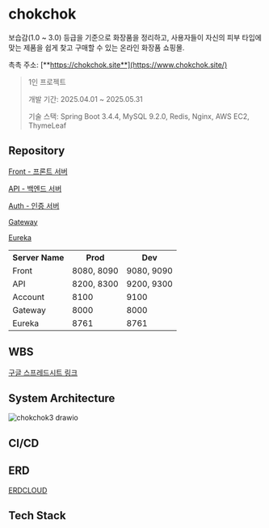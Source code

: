 # chokchok
보습감(1.0 ~ 3.0) 등급을 기준으로 화장품을 정리하고, 사용자들이 자신의 피부 타입에 맞는 제품을 쉽게 찾고 구매할 수 있는 온라인 화장품 쇼핑몰.

촉촉 주소: [**https://chokchok.site**](https://www.chokchok.site/)

> 1인 프로젝트 
>  
> 개발 기간: 2025.04.01 ~ 2025.05.31
>
> 기술 스택: Spring Boot 3.4.4, MySQL 9.2.0, Redis, Nginx, AWS EC2, ThymeLeaf 
>
  
## Repository
[Front - 프론트 서버](https://github.com/Joo-v7/chokchok-front)

[API - 백엔드 서버](https://github.com/Joo-v7/chokchok-api)

[Auth - 인증 서버](https://github.com/Joo-v7/auth)

[Gateway](https://github.com/Joo-v7/gateway)

[Eureka](https://github.com/Joo-v7/eureka)

<table>
  <tr>
    <th>Server Name</th>
    <th>Prod</th>
    <th>Dev</th>
  </tr>
  <tr>
    <td>Front</td>
    <td>8080, 8090</td>
    <td>9080, 9090</td>
  </tr>
  <tr>
    <td>API</td>
    <td>8200, 8300</td>
    <td>9200, 9300</td>
  </tr>
  <tr>
    <td>Account</td>
    <td>8100</td>
    <td>9100</td>
  </tr>
  <tr>
    <td>Gateway</td>
    <td>8000</td>
    <td>8000</td>
  </tr>
  <tr>
    <td>Eureka</td>
    <td>8761</td>
    <td>8761</td>
  </tr>
</table>

## WBS
[구글 스프레드시트 링크](https://docs.google.com/spreadsheets/d/15tp6md72q8NURvAgSezNRi1rH6H4bjVt4OmPx1WsYUg/edit?usp=sharing)


## System Architecture
![chokchok3 drawio](https://github.com/user-attachments/assets/e31edf23-eb4a-49b2-85ec-acfba2ae6304)

## CI/CD


## ERD
[ERDCLOUD](https://www.erdcloud.com/d/y4gXFxSr8BrWy3sFx)

## Tech Stack

